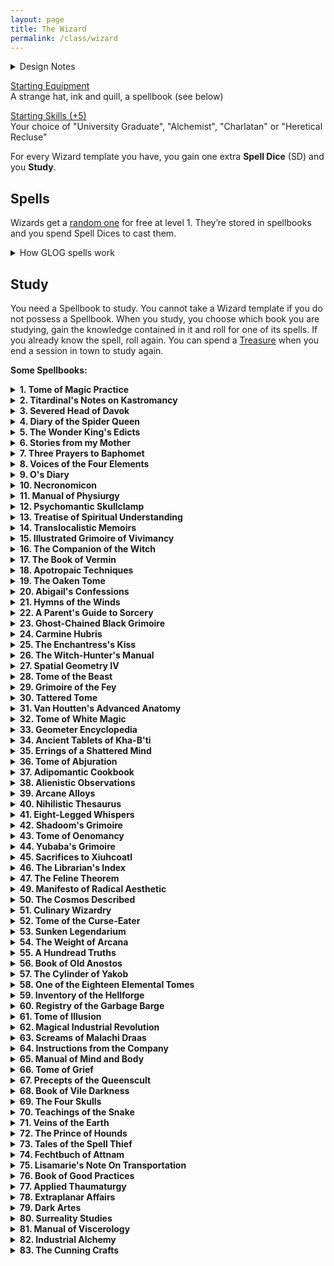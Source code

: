 ```yaml
---
layout: page
title: The Wizard
permalink: /class/wizard
---
```


<details markdown="1">
<summary>Design Notes</summary> 
Inspired by my templateless [Priest](/class/priest) class, I wanted to deconstruct the GLOG wizard into more endible bites for my players. This version does that by focusing on one concept only: spellbooks. It's also designed to easily blend with the exploration aspect of the game by allowing me to add spellbooks to dungeon loots and make them instantly desirable even if the party's wizard already has one. Most of all, it's my homage to what drew me to the GLOG to begin with: the litteral hundreds of wizards classes! Most of the spellbooks described bellow are direct conversions from my favourites among them.

So how is this wizard different from the aforementioned priest? It sure does look identical! Well no. First, the wizard gains SD every level and can do whatever it wants with them, while the priest gains SD each time it matches a certain condition and can only cast each of its spells once per day. Second, the priest chooses a new sacrament every level, a wizard is stuck with its starting spellbook unless it finds new ones in its adventures. The wizard can also spend Treasures to study more spells even when they are not leveling up. In the end, the priest will have fewer spells, but a potentially unlimied amount of spell dices, while the wizard will have 4 spell dices and a potentially unlimited amount of spells. Multiclassing as a Priest and a Wizard is heretical. 
</details>

<ins>Starting Equipment</ins><br>
A strange hat, ink and quill, a spellbook (see below)

<ins>Starting Skills (+5)</ins><br>
Your choice of "University Graduate", "Alchemist", "Charlatan" or "Heretical Recluse"

For every Wizard template you have, you gain one extra **Spell Dice** (SD) and you **Study**.

## Spells
Wizards get a [random one](/list/spells) for free at level 1. They’re stored in spellbooks and you spend Spell Dices to cast them.
<details markdown="1">
<summary>How GLOG spells work</summary> 
<ins>Spell Dice (SD)</ins><br>
You get 1 per Wizard template. They are D6s. 

Whenever you cast a spell, you choose how many SD to invest into it. The result of the spell depends on the number of [dice] and their [sum]. 

If a SD rolls a 1, 2 or 3, you don’t lose it. Otherwise, you lose it until you get a night of sleep. You can’t cast without SD.

Every time you roll doubles you get closer to *Catastrophe*.

<ins>Catastrophe</ins><br>
Every time you roll doubles you gain 1 *Doom Point*. Roll a D20. If you roll equal or below your doom score, you trigger a catastrophe. They will end your wizardly career if you don’t quest to avoid your doom.
</details>

## Study
You need a Spellbook to study. You cannot take a Wizard template if you do not possess a Spellbook. When you study, you choose which book you are studying, gain the knowledge contained in it and roll for one of its spells. If you already know the spell, roll again. You can spend a [Treasure](/2020/11/10/extra-rules/#treasures) when you end a session in town to study again.

**Some Spellbooks:**

<details markdown="1">
<summary><b>1. Tome of Magic Practice</b></summary> 
&nbsp;&nbsp;&nbsp;&nbsp;&nbsp; *A mass-produced folio with chipped edges passed-down by students.*
- You receive an official licence to practice magic in public.
- You can create candlelight from your fingertip.
- Roll 1D4, you gain the following spell: 1. [Maleficence](/2020/11/13/maleficence/), 2. [Second Sight](/2020/11/12/second-sight/), 3. [Shroud](/2020/11/13/shroud/), 4. [Thaumaturgy](/2020/11/13/thaumaturgy/)
</details>

<details markdown="1">
<summary><b>2. Titardinal's Notes on Kastromancy</b></summary> 
&nbsp;&nbsp;&nbsp;&nbsp;&nbsp; *Loosely-bound notes and floor plans with love poems written in the margins.*
- Holds the deed of an abandonned tower.
- For each time you studied this book, you can recreate a dungeon trap you have overcome in a building you own.
- Roll 1D4, you gain the following spell: 1. [Kastromancy](/2020/11/13/kastromancy/), 2. [Portal](/2020/11/13/portal/), 3. [Possess Castle](/2020/11/13/possess-castle/), 4. [Voluminous Equivalence](/2020/11/13/voluminous-equivalence/)
###### *of [Sky-Blind Spire](http://blog.trilemma.com/2016/04/the-sky-blind-spire.html) fame.*
</details>

<details markdown="1">
<summary><b>3. Severed Head of Davok</b></summary> 
&nbsp;&nbsp;&nbsp;&nbsp;&nbsp; *Cumbersome, horrible and grey. Like human features on an elephant's skull.*
- You can feed a follower to Davok and gain a bonus SD on a future spellcasting of your choice.
- You can cause blood or other bodily fluids to appear on things by touching them. You can delay this appearance for up to an hour.
- Roll 1D4, you gain the following spell: 1. [Call of the Rat](/2020/11/12/call-of-the-animal/), 2. [Miasma](/2020/11/12/miasma/), 3. [Petition](/2020/11/12/petition/), 4. [Pyrokinesis](/2020/11/13/pyrokinesis/)
###### *of [Lair of the Lamb](http://goblinpunch.blogspot.com/2020/04/lair-of-lamb-final.html) fame.*
</details>

<details markdown="1">
<summary><b>4. Diary of the Spider Queen</b></summary> 
&nbsp;&nbsp;&nbsp;&nbsp;&nbsp; *Semi-transluscent pages bound in black chitin. The text is embroidered*
- You can speak with spiders.
- Each time you study this book, you can produce a new silk piece of clothing that can double as a small mundane object of your choice.
- Roll 1D4, you gain the following spell: 1. [Arachnomorph](/2020/11/12/animorph/), 2. [Bestow Spider Aspect](/2020/11/12/bestow-aspect/), 3. [Tarantella](/2020/11/12/tanrantella/), 4. [Web](/2020/11/12/web/)
###### *Inspired by [Marvels & Malisons](https://www.drivethrurpg.com/product/211911/Marvels--Malisons)'s Arachnomorphosis.*
</details>

<details markdown="1">
<summary><b>5. The Wonder King's Edicts</b></summary> 
&nbsp;&nbsp;&nbsp;&nbsp;&nbsp; *Three slabs of pink marble engraved in tiny faded cuneiform.*
- You have learned to smell and detect the subtle fragrances of curses.
- For each time you studied this book, you can trap a curse you have overcome in a clay tablet. Breaking the tablet releases the curse.
- Roll 1D4, you gain the following spell: 1. [Amulet of the Open Hand](/2020/11/13/amulet-of-the-open-hand/), 2. [Heka Mirror](/2020/11/13/heka-mirror/), 3. [Seal of Retribution](/2020/11/13/seal-of-retribution/), 4. [Seal of the Wonder King](/2020/11/13/seal-of-the-wonder-king/)
###### *Inspired by [Marvels & Malisons](https://www.drivethrurpg.com/product/211911/Marvels--Malisons)'s Apotropaism.*
</details>

<details markdown="1">
<summary><b>6. Stories from my Mother</b></summary> 
&nbsp;&nbsp;&nbsp;&nbsp;&nbsp; *Painted geese, children and frogs illustrate the cover. Pocket sized.*
- You become [skilled](/2020/11/09/base-rules/#stats--skills) (+5) in "Cooking".
- Each time you study this book, you learn the location of a hidden cabin in an area of your choice. One of Mother's friends lives there and can provide shelter and trade potions.
- Roll 1D4, you gain the following spell: 1. [Sky-Blind Curse](/2020/11/13/curse-of-sky-blindness/), 2. [Steeped Stones](/2020/11/13/steeped-stones/), 3. [Tune of the Yondkin](/2020/11/13/tune-of-the-yondkind/), 4. [Witchmark](/2020/11/13/witchmark/)
###### *Inspired by [Marvels & Malisons](https://www.drivethrurpg.com/product/211911/Marvels--Malisons)'s Cunning Craft.*
</details>

<details markdown="1">
<summary><b>7. Three Prayers to Baphomet</b></summary> 
&nbsp;&nbsp;&nbsp;&nbsp;&nbsp; *Dark leather bound in bronze. Penned in blood.*
- You can speak backward, a language only understood by exorcists and divine creatures.
- Each time you study this book, increase any of your skills by 2, or become skilled (+5) in a skill you don't know. However, any time your roll a 6 on any dice, you take 2 points of damage.
- Roll 1D4, you gain the following spell: 1. [Circle of Protection](/2020/11/12/circle-of-protection/), 2. [Conjure](/2020/11/12/conjure/), 3. [Death Contract](/2020/11/12/death-contract/), 4. [Petition](/2020/11/12/petition/)
###### *Inspired by [Wonders & Wickedness](https://www.drivethrurpg.com/product/145647/Wonder--Wickedness)'s Diabolism.*
</details>

<details markdown="1">
<summary><b>8. Voices of the Four Elements</b></summary> 
&nbsp;&nbsp;&nbsp;&nbsp;&nbsp; *Adorned with four gems, its cover is made of gold.*
- You can politely ask dirt and water to leave clothes and hair, and can play wind instruments from afar.
- Each time you study this book, you increase your unarmored movement speed by 1 (up to 10).
- Roll 1D4, you gain the following spell: 1. [Pyrokinesis](/2020/11/13/pyrokinesis/), 2. [Rockspeech](/2020/11/13/rockspeech/), 3. [Seduce Water](/2020/11/13/seduce-water/), 4. [Stormspeech](/2020/11/13/stormspeech/)
###### *Inspired by [Wonders & Wickedness](https://www.drivethrurpg.com/product/145647/Wonder--Wickedness)'s Elementalism.*
</details>

<details markdown="1">
<summary><b>9. O's Diary</b></summary> 
&nbsp;&nbsp;&nbsp;&nbsp;&nbsp; *Elegant in its lack of features. Brown leather. Locked.*
- You become [skilled](/2020/11/09/base-rules/#stats--skills) (+5) in "Ropes".
- Each time you study this book, you find new ways to attach objects to you and gain 1 inventory slot.
- Roll 1D4, you gain the following spell: 1. [A Rope Is Always Handy](/2020/11/13/a-rope-is-always-handy/), 2. [Length of a String](/2020/11/13/lenght-of-a-string/), 3. [Rope Bind](/2020/11/13/rope-bind/), 4. [The Rope Trick](/2020/11/13/the-rope-trick/)
###### *Inspired by [Marvels & Malisons](https://www.drivethrurpg.com/product/211911/Marvels--Malisons)'s Rope Tricks.*
</details>

<details markdown="1">
<summary><b>10. Necronomicon</b></summary> 
&nbsp;&nbsp;&nbsp;&nbsp;&nbsp; *Obviously bound in human skin. Held shut by a skeletal hand.*
- Getting wounded does not make you fall unconscious. Medical care does not heal your Wounds.
- Each time you study this book, you remove 5 wounds from yourself.
- Roll 1D4, you gain the following spell: 1. [Death's Scythe](/2020/11/13/deaths-scythe/), 2. [Lichcrat](/2020/11/13/lichcraft/), 3. [Soul Transfer](/2020/11/13/souls-transfer/), 4. [Transmigration](/2020/11/13/transmigration/)
###### *Inspired by [Wonders & Wickedness](https://www.drivethrurpg.com/product/145647/Wonder--Wickedness)'s Necromancy.*
</details>

<details markdown="1">
<summary><b>11. Manual of Physiurgy</b></summary> 
&nbsp;&nbsp;&nbsp;&nbsp;&nbsp; *Compiled by generations of midwives. Smells sweet.*
- You receive an official licence to practice medicine.
- For each time you studied this book, you can succeed on one roll to help stabilize a [dying friend](/2020/11/09/base-rules/#dying--healing).
- Roll 1D4, you gain the following spell: 1. [Milk and Honey](/2020/11/13/milk-and-honey/), 2. [Poppy's Milk](/2020/11/13/poppys-milk/), 3. [Potpourri](/2020/11/13/potpourri/), 4. [Salvific Apport](/2020/11/13/salvific-apport/)
###### *Inspired by [Marvels & Malisons](https://www.drivethrurpg.com/product/211911/Marvels--Malisons)'s Physiurgy.*
</details>

<details markdown="1">
<summary><b>12. Psychomantic Skullclamp</b></summary> 
&nbsp;&nbsp;&nbsp;&nbsp;&nbsp; *Metallic and cold headband. Text projected in the mind.*
- You can communicate telepathically with people you can see. Works one way only.
- Each time you study this book, choose a mundane item in your inventory. You can create an invisible, psychic, remotely controled version of it once per day for 10 minutes.
- Roll 1D4, you gain the following spell: 1. [Command](/2020/11/13/command/), 2. [Comprehension](/2020/11/13/comprehension/), 3. [Fascinating Gaze](/2020/11/13/fascinating-gaze/), 4. [Telekinetic Burst](/2020/11/13/telekinetic-burst/)
###### *Inspired by [Wonders & Wickedness](https://www.drivethrurpg.com/product/145647/Wonder--Wickedness)'s Psychomancy.*
</details>

<details markdown="1">
<summary><b>13. Treatise of Spiritual Understanding</b></summary> 
&nbsp;&nbsp;&nbsp;&nbsp;&nbsp; *Salmon-pink and trimmed in irridescent metal. Perfectly square.*
- You sleep your eyes open.
- For each time you studied this book, you gain one extra SD while you are drugged or poisoned.
- Roll 1D4, you gain the following spell: 1. [Astral Projection](/2020/11/13/astral-projection/), 2. [Conduit](/2020/11/13/conduit/), 3. [Reality Shift](/2020/11/13/reality-shift/), 4. [Second Sight](/2020/11/12/second-sight/)
###### *Inspired by [Wonders & Wickedness](https://www.drivethrurpg.com/product/145647/Wonder--Wickedness)'s Spiritualism.*
</details>

<details markdown="1">
<summary><b>14. Translocalistic Memoirs</b></summary> 
&nbsp;&nbsp;&nbsp;&nbsp;&nbsp; *The size of a medallion. Opens as big as a grimoire.*
- You know from sight if a portal leads neardby, far, or another dimension.
- Each time you study this book, note the location. You can make a 1 hour ritual to teleport you and your party back there once as long as you all hold hands.
- Roll 1D4, you gain the following spell: 1. [Transmit Breath](/2020/11/13/transmit-breath/), 2. [Revisitation](/2020/11/13/revisitation/), 3. [Recall](/2020/11/13/recall/), 4. [Spatial Coincidence](/2020/11/13/spatial-coincidence/)
###### *Inspired by [Wonders & Wickedness](https://www.drivethrurpg.com/product/145647/Wonder--Wickedness)'s Translocation.*
</details>

<details markdown="1">
<summary><b>15. Illustrated Grimoire of Vivimancy</b></summary> 
&nbsp;&nbsp;&nbsp;&nbsp;&nbsp; *A frog's skin is stretched across the cover. Crudely bound.*
- You become [skilled](/2020/11/09/base-rules/#stats--skills) (+5) in "Biology".
- For each time you studied this book, if you have a pet, you can give it a feature from another mundane animal.
- Roll 1D4, you gain the following spell: 1. [Genoplasm](/2020/11/13/genoplasm/), 2. [Totem](/2020/11/13/totem/), 3. [Transcendence](/2020/11/13/transcendence/), 4. [Vitalize](/2020/11/13/vitalize/)
###### *Inspired by [Wonders & Wickedness](https://www.drivethrurpg.com/product/145647/Wonder--Wickedness)'s Vivimancy.*
</details>

<details markdown="1">
<summary><b>16. The Companion of the Witch</b></summary> 
&nbsp;&nbsp;&nbsp;&nbsp;&nbsp; *Two cat eyes open from the cover when the book is held.*
- Roll a [random spell](/list/spells). It becomes your sentient familiar in the shape of any tiny creature you like. That creature is now part of your entourage and can cast itself with 1SD once per Day. You dont know the spell yourself, but you can always lend some of your SD to your familiar to boost its power. Be careful! You share your Doom points with it. <br><br>Your familiar has 1 HP per Magic User template you have and is immune to one type of damage of your choice. Its stats are similar to a cat’s. When you create it, you decide if it will be able to breathe under water, fly, or use objects. If your familiar would die, your spell is lost forever, but you can create a new familiar after a full night of rest.
</details>

<details markdown="1">
<summary><b>17. The Book of Vermin</b></summary> 
&nbsp;&nbsp;&nbsp;&nbsp;&nbsp; *Rotten and stained. Cockroaches crawl out of its pages.*
- You can send an insect to investigate an adjacent room even through locked doors. It will come back 10 minutes later with a sensory description of the floor.
- Each time you study this book, you can add a small swarm of vermin in your inventory. It cant fight but will obey you.
- Roll 1D4, you gain the following spell: 1. [Cordiceps Apotheosis](/2020/11/12/cordiceps-apotheosis/), 2. [Silky Spinneret](/2020/11/12/silky-spinneret/), 3. [Venomous Fangs](/2020/11/12/venomous-fangs/), 4. [Call of the Maggots](/2020/11/12/call-of-the-animal/)
###### *Inspired by [Marvels & Malisons](https://www.drivethrurpg.com/product/211911/Marvels--Malisons)'s Arachnomorphosis.*
</details>

<details markdown="1">
<summary><b>18. Apotropaic Techniques
</b></summary> 
&nbsp;&nbsp;&nbsp;&nbsp;&nbsp; *Dedicaced to Bilfred who just wouldn't die.*
- You can give yourself Doom Points to modify a D20 roll by the same amount.
- Each time you study this book, you lose 2 Doom Point.
- Roll 1D4, you gain the following spell: 1. [Karmic Retribution](/2020/11/13/karmic-retribution/), 2. [Scapegoat](/2020/11/13/scapegoat/), 3. [The Ten Wards](/2020/11/13/the-ten-wards/), 4. [Writ of the Underworld](/2020/11/13/writ-of-the-underworld/)
###### *Inspired by [Marvels & Malisons](https://www.drivethrurpg.com/product/211911/Marvels--Malisons)'s Apotropaism.*
</details>

<details markdown="1">
<summary><b>19. The Oaken Tome
</b></summary> 
&nbsp;&nbsp;&nbsp;&nbsp;&nbsp; *Cover of bark. Pages of woven leaves.*
- You can revitalize 1 square foot of plants per hour.
- Each time you study this book, choose an animal species. Animals of that type wont attack you anymore except in self defense.
- Roll 1D4, you gain the following spell: 1. [Bramble Burrow](/2020/11/13/bramble-burrow/), 2. [Druidcraft](/2020/11/13/druidcraft/), 3. [Old Rune](/2020/11/13/old-rune/), 4. [Floral Salvage](/2020/11/13/floral-salvage/)
###### *Inspired by [Wonders & Wickedness](https://www.drivethrurpg.com/product/145647/Wonder--Wickedness) and the [Elf from Coins & Scrolls](https://coinsandscrolls.blogspot.com/2017/05/osr-elves-and-elf-wizards.html).*
</details>

<details markdown="1">
<summary><b>20. Abigail's Confessions
</b></summary> 
&nbsp;&nbsp;&nbsp;&nbsp;&nbsp; *Burned like its author, yet somewhat still readable.*
- You cannot be burned by flames smaller than a bonfire.
- Each time you study this book, choose a sin. No mortal can see that sin in your personality.
- Roll 1D4, you gain the following spell: 1. [Bind](/2020/11/12/bind/), 2. [Illusion of Youth](/2020/11/12/illusion-of-youth/), 3. [Red Hands of Wrath](/2020/11/12/red-hands-of-wrath/), 4. [Zizanny](/2020/11/12/zizanny/)
###### *Inspired by [Wonders & Wickedness](https://www.drivethrurpg.com/product/145647/Wonder--Wickedness)'s Diabolism and the Warlock from [Oblidisideryptch](https://oblidisideryptch.blogspot.com/2019/03/osr-class-warlock.html).*
</details>

<details markdown="1">
<summary><b>21. Hymns of the Winds
</b></summary> 
&nbsp;&nbsp;&nbsp;&nbsp;&nbsp; *Pale blue. Its pages scatter to the winds while open yet find their way back in when you close it.*
- You can push objects not heavier than a helmet from afar.
- For each time you studied this book, you can avoid one encounter of your choice while piloting a wind-powered vehicle.
- Roll 1D4, you gain the following spell: 1. [Chariot of Air](/2020/11/13/chariot-of-air/), 2. [Stormspeech](/2020/11/13/stormspeech/), 3. [Wind Barrier](/2020/11/13/wind-barrier/), 4. [Wind Salvation](/2020/11/13/wind-salvation/)
###### *Inspired by [Wonders & Wickedness](https://www.drivethrurpg.com/product/145647/Wonder--Wickedness)'s Elementalism.*
</details>

<details markdown="1">
<summary><b>22. A Parent's Guide to Sorcery
</b></summary> 
&nbsp;&nbsp;&nbsp;&nbsp;&nbsp; *Dark blue linen cover. The author is disillusioned.*
- You can clean 5 square feet instantly every 10 minutes.
- Each time you study this book, choose an object or a creature not bigger than a small children. It is protected from harm as long as it is in your inventory.
- Roll 1D4, you gain the following spell: 1. [Pack Neatly](/2020/11/13/pack-neatly/), 2. [Pinky Knot](/2020/11/13/pinky-knot/), 3. [The Cat's Cradle](/2020/11/13/the-cats-cradle/), 4. [Universal Knot](/2020/11/13/universal-knot/)
###### *Inspired by [Marvels & Malisons](https://www.drivethrurpg.com/product/211911/Marvels--Malisons)'s Rope Tricks.*
</details>

<details markdown="1">
<summary><b>23. Ghost-Chained Black Grimoire</b></summary> 
&nbsp;&nbsp;&nbsp;&nbsp;&nbsp; *Dedicated to Shadrakul's post-mortem apprentice.*
- You can interrogate the spirit of a creature who died after the last dawn. It will answer 4 different questions, none will make sense.
- Each time you study this book, the number of answers that will make sense when you interrogate a spirit increases by 1.
- Roll 1D4, you gain the following spell: 1. [Death Mask](/2020/11/13/death-mask/), 2. [Finger of Death](/2020/11/13/finger-of-death/), 3. [Ghost Orchestra](/2020/11/13/ghost-orchestra/), 4. [Occult Consultation](/2020/11/13/occult-consultation/)
###### *Inspired by [Wonders & Wickedness](https://www.drivethrurpg.com/product/145647/Wonder--Wickedness) and the [Lair of the Lamb](http://goblinpunch.blogspot.com/2020/04/lair-of-lamb-final.html).*
</details>

<details markdown="1">
<summary><b>24. Carmine Hubris</b></summary> 
&nbsp;&nbsp;&nbsp;&nbsp;&nbsp; *Black velvet. Opened by wiping a droplet of blood on it.*
- You can shape blood like clay.
- Each time you study this book, increase your HP by 1.
- Roll 1D4, you gain the following spell: 1. [Blood Scabbard](/2020/11/13/blood-scabbard/), 2. [Death unto Life](/2020/11/13/death-unto-life/), 3. [Last Oath](/2020/11/13/last-oath/), 4. [Vascular Draining](/2020/11/13/vascular-draing/)
###### *Inspired by [Marvels & Malisons](https://www.drivethrurpg.com/product/211911/Marvels--Malisons)'s Physiurgy.*
</details>

<details markdown="1">
<summary><b>25. The Enchantress's Kiss</b></summary> 
&nbsp;&nbsp;&nbsp;&nbsp;&nbsp; *A golden snake crawls elegantly on its red velvet cover.*
- You can change your features at will superficially. This effect cannot go beyond what makeup and a wig could do.
- Each time you study this book, gain a new [follower](https://coinsandscrolls.blogspot.com/2017/06/osr-table-of-camp-followers.html).
- Roll 1D4, you gain the following spell: 1. [Bewitch](/2020/11/13/bewitch/), 2. [Dust of the Sandman](/2020/11/13/dust-of-the-sandman/), 3. [Empathic Vessel](/2020/11/13/empathic-vessel/), 4. [Hallucinogenesis](/2020/11/13/hallucinogenesis/)
###### *Inspired by [Wonders & Wickedness](https://www.drivethrurpg.com/product/145647/Wonder--Wickedness)'s Psychomancy.*
</details>

<details markdown="1">
<summary><b>26. The Witch-Hunter's Manual</b></summary> 
&nbsp;&nbsp;&nbsp;&nbsp;&nbsp; *Heavy, reinforced with cold iron, covered in wards.*
- You can trade wizard heads in exchange for a [Valuables and Treasure](/2020/11/10/extra-rules/#treasures) in town.
- Each time you study this book, you gain the location of a mad wizard.
- Roll 1D4, you gain the following spell: 1. [Etheral Boundary](/2020/11/13/ethereal-boundary/), 2. [Hekaphage](/2020/11/13/hekaphage/), 3. [Plasmic Key](/2020/11/13/plasmic-key/), 4. [Second Sight](/2020/11/12/second-sight/)
###### *Inspired by [Wonders & Wickedness](https://www.drivethrurpg.com/product/145647/Wonder--Wickedness)'s Spiritualism.*
</details>

<details markdown="1">
<summary><b>27. Spatial Geometry IV</b></summary> 
&nbsp;&nbsp;&nbsp;&nbsp;&nbsp; *Dodecahedron that unfolds in block.*
- You can draw things in the air with your finger. The drawing lasts 10 minutes.
- Each time you study this book, choose a mundane object in your inventory, you can fold it magically into a tiny size that doesnt take space.
- Roll 1D4, you gain the following spell: 1. [Disconnection](/2020/11/13/disconnection/), 2. [Levitation](/2020/11/13/levitation/), 3. [Sturdy Circle](/2020/11/13/sturdy-circle/), 4. [Fold Space](/2020/11/13/fold-space/)
###### *Inspired by [Wonders & Wickedness](https://www.drivethrurpg.com/product/145647/Wonder--Wickedness)'s Translocation.*
</details>

<details markdown="1">
<summary><b>28. Tome of the Beast</b></summary> 
&nbsp;&nbsp;&nbsp;&nbsp;&nbsp; *Furry and toothy. Growls when touched.*
- Your unarmed strike inflicts 1D4 damage.
- Each time you study this book, choose a creature species. You can smell it.
- Roll 1D4, you gain the following spell: 1. [Bloodlust](/2020/11/13/bloodlust/), 2. [Indolence](/2020/11/13/indolence/), 3. [Quickening](/2020/11/13/quickening/), 4. [Ravening](/2020/11/13/ravening/)
###### *Inspired by [Wonders & Wickedness](https://www.drivethrurpg.com/product/145647/Wonder--Wickedness)'s Translocation.*
</details>

<details markdown="1">
<summary><b>29. Grimoire of the Fey</b></summary> 
&nbsp;&nbsp;&nbsp;&nbsp;&nbsp; *Overly intricate cover of vines and leaves. Musical.*
- You are immune to being charmed, except by people who know your real name.
- Each time you study this book, invent a one-sentence fact about yourself. It becomes true, but only in the fey world, as interpreted by the wicked referee.
- Roll 1D4, you gain the following spell: 1. [Fey Ring](/2020/11/13/fey-ring/), 2. [Mirror Road](/2020/11/13/mirror-road/), 3. [Gleam](/2020/11/12/gleam/), 4. [Speak with Birds](/2020/11/13/speak-with-birds/)
</details>

<details markdown="1">
<summary><b>30. Tattered Tome</b></summary> 
&nbsp;&nbsp;&nbsp;&nbsp;&nbsp; *Seems the posession of an unfortunate adventuring wizard.*
- You can lick an object to know if it is magical.
- Each time you study this book, you learn the location of a dungeon.
- Learn a [random spell](/list/spells). You can only learn 3 spells from this book. 
</details>

<details markdown="1">
<summary><b>31. Van Houtten's Advanced Anatomy</b></summary> 
&nbsp;&nbsp;&nbsp;&nbsp;&nbsp; *Gruesome in its illustrations. Covered in stains, otherwise elegant and academic.*
- You can take 1 hour to transfer to you as many Wounds from an ally as you like. 
- Each time you study this book, you can swap body with a follower.
- Roll 1D4, you gain the following spell: 1. [Life Channel](/2020/11/13/life-channel/), 2. [Living Gate](/2020/11/13/living-gate/), 3. [Restore](/2020/11/13/restore/), 4. [Watching Heads](/2020/11/13/watching-heads/)
</details>

<details markdown="1">
<summary><b>32. Tome of White Magic</b></summary> 
&nbsp;&nbsp;&nbsp;&nbsp;&nbsp; *Bearing the mark of the secret order. Lined with gold and twine.*
- You can sense if your friends are in danger. 
- For each time you studied this book, you can call a giant eagle. It will arrive after 1 hour and transport you back to a destination of your choice up to 3 days away in just 1 hour, and back in the day.
- Roll 1D4, you gain the following spell: 1. [Covenant](/2020/11/12/covenant/), 2. [Deliver from Malison](/2020/11/13/deliver-from-malison/), 3. [Blackstaff](/2020/11/13/blackstaff/), 4. [Watching Heads](/2020/11/13/watching-heads/)
</details>

<details markdown="1">
<summary><b>33. Geometer Encyclopedia</b></summary> 
&nbsp;&nbsp;&nbsp;&nbsp;&nbsp; *A compass is embedded in the cover. The text is on a grid*
- As long as you carry no iron, your SD return to your pool on a roll of 1 to 4. 
- Each time you study this book, choose a type of object or natural phenomenon and a quality. You have an encyclopedic knowledge of the object relating to the quality.
- Roll 1D4, you gain the following spell: 1. [Command Iron](/2020/11/13/command-iron/), 2. [Magnetic Fissure](/2020/11/13/magnetic-fissure/), 3. [Moonlust](/2020/11/13/moon-lust/), 4. [Star Map](/2020/11/13/star-map/)
###### *Inspired by Coins and Scrolls [Geometer Wizard](https://coinsandscrolls.blogspot.com/2019/10/osr-class-geometer-wizard.html).*
</details>

<details markdown="1">
<summary><b>34. Ancient Tablets of Kha-B'ti</b></summary> 
&nbsp;&nbsp;&nbsp;&nbsp;&nbsp; *Hieroglyphed. The size of a palm. They perfectly stack together.*
- Each time you gain a Doom Point, recover one SD. 
- For each time you studied this book, you can predict when one natural disaster will hit. At the end of a session, tell the referee. The next time you play, disaster will hit where you are.
- Roll 1D4, you gain the following spell: 1. [Dust to Water](/2020/11/13/dust-to-water/), 2. [Serpent's Kiss](/2020/11/13/serpents-kiss/), 3. [Subterranean Gullet](/2020/11/13/subterranean-gullet/), 4. [Soul Harvest](/2020/11/13/soul-harvest/)
</details>

<details markdown="1">
<summary><b>35. Errings of a Shattered Mind</b></summary> 
&nbsp;&nbsp;&nbsp;&nbsp;&nbsp; *Mad ramblings scribbled on loose sheets and the cold assessments of an observer.*
- Creatures who peek into your mind must save vs fear. 
- Each time you study this book, gain a new [follower](https://coinsandscrolls.blogspot.com/2017/06/osr-table-of-camp-followers.html). Its mind is wiped and it cannot resist your spells.
- Roll 1D4, you gain the following spell: 1. [Dominate](/2020/11/13/dominate/), 2. [Geas](/2020/11/13/geas/), 3. [Plasmic Manipulation](/2020/11/13/plasmic-manipulation/), 4. [Poltergeist](/2020/11/13/poltergeist/)
</details>

<details markdown="1">
<summary><b>36. Tome of Abjuration</b></summary> 
&nbsp;&nbsp;&nbsp;&nbsp;&nbsp; *Wool cover. Protected by a silver lock.*
- You can stretch a strand of your hair across a threshold. You'll receive a mental alarm sufficient to wake you up if the hair is crossed. 
- Each time you study this book, you can create a token with one of your spells copied in it. It has one use and you can give it to others.
- Roll 1D4, you gain the following spell: 1. [Against Prying Eyes](/2020/11/13/against-prying-eyes/), 2. [Deflection](/2020/11/13/deflection/), 3. [Return to Sender](/2020/11/13/return-to-sender/), 4. [Stasis](/2020/11/13/stasis/)
###### *From Semiurge's [Abjuration Wizard](https://archonsmarchon.blogspot.com/2021/04/glog-class-abjurer-wizard.html)!*
</details>

<details markdown="1">
<summary><b>37. Adipomantic Cookbook</b></summary> 
&nbsp;&nbsp;&nbsp;&nbsp;&nbsp; *Twice bigger than expected. Soaked in juices like an old cutting board.*
- Each SD you have takes 1 inventory slot (as a layer of fat) when not spent. You have +1 HP per unspent SD. 
- You can spend a SD to give you advantage on any strength or melee related roll.
- Roll 1D4, you gain the following spell: 1. [Aura of Warmth](/2020/11/13/aura-of-warmth/), 2. [Belly Drum](/2020/11/13/belly-drum/), 3. [Caloric Burn](/2020/11/13/caloric-burn/), 4. [Make Delicious](/2020/11/13/make-delicious/)
###### *From Throne of Salt's [Adipomancer](http://throneofsalt.blogspot.com/2018/02/class-adipomancer.html)!*
</details>

<details markdown="1">
<summary><b>38. Alienistic Observations</b></summary> 
&nbsp;&nbsp;&nbsp;&nbsp;&nbsp; *Bloodstained. Has turned all its readers mad.*
- Your eyes have stalks that can be extended 10'. 
- While standing in the corner of a room, you are also standing in another corner of the room for each time you studied this book.
- Roll 1D4, you gain the following spell: 1. [Lengthen](/2020/11/13/lengthen/), 2. [Meat Hive](/2020/11/13/meat-hive/), 3. [Stone to Teeth](/2020/11/13/stone-to-teeth/), 4. [Unspeakeable Speech](/2020/11/13/unspeakable-speech/)
###### *From Numbers Aren't Real's [Alienist](https://archonsmarchon.blogspot.com/2021/04/glog-class-abjurer-wizard.html)!*
</details>

<details markdown="1">
<summary><b>39. Arcane Alloys</b></summary> 
&nbsp;&nbsp;&nbsp;&nbsp;&nbsp; *Rolls of tanned skin painted with rust.*
- You can consume a metallic object no smaller than a dagger as you cast a spell to recuperate a SD.
- You can take 10 minutes to transform alcohol and a metallic object no smaller than a dagger into an incendiary charge (1D6). It burns as many rounds as the number of time you have studied this book.
- Roll 1D4, you gain the following spell: 1. [Command Iron](/2020/11/13/command-iron/), 2. [Magnetic Fissure](/2020/11/13/magnetic-fissure/), 3. [Metallic Sensibility](/2020/11/13/metallic-sensibility/), 4. [Trap Lightning](/2020/11/13/trap-lightning/)
###### *From Throne of Salt's [Allomancer](http://throneofsalt.blogspot.com/2018/05/class-allomancer.html)!*
</details>

<details markdown="1">
<summary><b>40. Nihilistic Thesaurus</b></summary> 
&nbsp;&nbsp;&nbsp;&nbsp;&nbsp; *Black featureless cover, but people in style *know*. Extremely verbose.*
- By closing your eyes, you can nullify as many of your senses as you wish.
- Each time you study this book, choose an object in your inventory. Now think about the *idea* of that object. Transform that object into anything that would still match the *idea* of that object.
- Roll 1D4, you gain the following spell: 1. [Absolute Reality](/2020/11/13/absolute-reality/), 2. [Flower War](/2020/11/13/flower-war/), 3. [Metaphorical Edge](/2020/11/13/metaphorical-edge/), 4. [Palace of Thorns](/2020/11/13/palace-of-thorns/)
###### *From The Lovely Dark's [Anti Mage](https://thelovelydark.blogspot.com/2019/02/the-anti-wizard.html)!*
</details>

<details markdown="1">
<summary><b>41. Eight-Legged Whispers</b></summary> 
&nbsp;&nbsp;&nbsp;&nbsp;&nbsp; *Like a cocoon with 4 beady eyes that you unravel.*
- You have a pet spider the size of your hand (0 HP).
- Each time you study this book after the first time, you can either resurect your pet spider or give it an additional HD and increase its size. At 3 HD you can ride it like a horse.
- Roll 1D4, you gain the following spell: 1. [Arachnophobia](/2020/11/13/arachnophobia/), 2. [Bubble Helmet](/2020/11/13/bubble-coat/), 3. [Pass Without Trace](/2020/11/13/pass-without-trace/), 4. [Venom Bullet](/2020/11/13/venom-bullet/)
###### *From Remixes and Revelations's [Spider Wizard](http://www.remixesandrevelations.com/2021/03/osr-spider-wizard.html)!*
</details>

<details markdown="1">
<summary><b>42. Shadoom's Grimoire</b></summary> 
&nbsp;&nbsp;&nbsp;&nbsp;&nbsp; *Grinning teeth are drawn on the cover, an ass on the back. Sometimes screams.*
- You can speak with monkeys.
- Each time you study this book, gain two new [followers](https://coinsandscrolls.blogspot.com/2017/06/osr-table-of-camp-followers.html), except they are disguised baboons. They cant speak, but can climb and throw things. Each count as 0.5 follower.
- Roll 1D4, you gain the following spell: 1. [Call of the Baboon](/2020/11/12/call-of-the-animal/), 2. [Elevate Beast](/2020/11/13/elevate-beast/), 3. [Possess Pet](/2020/11/13/possess-pet/), 4. [Shadoom's Serpication](/2020/11/13/shadooms-serpication/)
###### *From Goblin Punch's [Baboonist](https://goblinpunch.blogspot.com/2019/07/new-wizard-baboonist.html)!*
</details>

<details markdown="1">
<summary><b>43. Tome of Oenomancy</b></summary> 
&nbsp;&nbsp;&nbsp;&nbsp;&nbsp; *Must have been white before, now deep burgundy. Doesn't make much sense.*
- SD return to your pool on a roll of 1 to 4 when drunk, they dont when sober.
- Each time you study this book, you brew six bottles of alcohol of your design.
- Roll 1D4, you gain the following spell: 1. [Aura of Intoxication](/2020/11/13/aura-of-intoxication/), 2. [Explode Alcohol](/2020/11/13/explode-alcohol/), 3. [Summon Party](/2020/11/13/summon-party/), 4. [Water to Wine](/2020/11/13/water-to-wine/)
###### *From Meandering Banter's [Beeromancer](https://meanderingbanter.blogspot.com/2019/06/narcomancer-beeromancer.html)!*
</details>

<details markdown="1">
<summary><b>44. Yubaba's Grimoire</b></summary> 
&nbsp;&nbsp;&nbsp;&nbsp;&nbsp; *Walks on furry cat legs. Affectionate with you only.*
- If someone makes a bargain with you and breaks it, you instantly know about it.
- Each time you study this book, you can transform into your witch form for an extra hour per day. Decide your form when you first study this book, it has the shape of an animal with your size and head and a) double your running speed, b) a flying speed, c) a swimming speed, d) a digging speed, e) can squeeze in holes the size of your head. You cannot use equipment while in this form.
- Roll 1D4, you gain the following spell: 1. [Bewitch](/2020/11/13/bewitch/), 2. [Deam Eater](/2020/11/13/dream-eater/), 3. [Scry](/2020/11/13/scry/), 4. [Shrivel](/2020/11/13/shrivel/)
###### *From Coins and Scrolls's [Animist](https://coinsandscrolls.blogspot.com/2017/06/osr-animist-wizards.html)!*
</details>

<details markdown="1">
<summary><b>45. Sacrifices to Xiuhcoatl</b></summary> 
&nbsp;&nbsp;&nbsp;&nbsp;&nbsp; *Heavily engraved and painted greenstone tablets.*
- You regenerate 1 HP every hour.
- You can take as much damage as times you've studied this book when casting a spell and and add as much to its [sum], or alternatively crush a fresh heart for the same benefits.
- Roll 1D4, you gain the following spell: 1. [Blood Thrall](/2020/11/13/blood-thrall/), 2. [Sacrifice to the Sun](/2020/11/13/sacrifice-to-the-sun/), 3. [Speak with Blood](/2020/11/13/speak-with-blood/), 4. [Swarm of Jaguars](/2020/11/13/swarm-of-jaguars/)
###### *From Unlawful Games's [Blood Aspirant](https://unlawfulgames.blogspot.com/2019/08/glog-blood-aspirant.html)!*
</details>

<details markdown="1">
<summary><b>46. The Librarian's Index</b></summary> 
&nbsp;&nbsp;&nbsp;&nbsp;&nbsp; *As big as a tombstone. Cumbersome. Earmarked and dusty.*
- You can use books as weapons (1D8).
- Each time you study this book, choose a spell you or another wizard with you knows. You find a spell scroll of another random spell in the same [magic school](/list/spells). (ctrl+f is your friend!)
- Roll 1D4, you gain the following spell: 1. [Animate Book](/2020/11/13/animate-book/), 2. [Edit Spell](/2020/11/13/edit-spell/), 3. [Enforce Trope](/2020/11/13/enforce-trope/), 4. [Silence](/2020/11/13/silence/)
###### *From A Blasted Cratered Land's [Book Wizard](https://crateredland.blogspot.com/2019/07/pay-your-late-fees-book-wizard.html)!*
</details>

<details markdown="1">
<summary><b>47. The Feline Theorem</b></summary> 
&nbsp;&nbsp;&nbsp;&nbsp;&nbsp; *Small notebook. The original owner's name has been scratched.*
- You take half damage from falling.
- Each time you study this book, you gain a pet cat.
- Roll 1D4, you gain the following spell: 1. [Cat Senses](/2020/11/13/cat-senses/), 2. [Contortion](/2020/11/13/contortion/), 3. [Feline Reflexes](/2020/11/13/feline-reflexes/), 4. [Nine Lives](/2020/11/12/nine-lives/)
###### *From the Library of Attnam's [Cat Wizard](https://attnam.blogspot.com/2019/01/class-cat-wizard.html)!*
</details>

<details markdown="1">
<summary><b>49. Manifesto of Radical Aesthetic</b></summary> 
&nbsp;&nbsp;&nbsp;&nbsp;&nbsp; *Irridescent. Fashion of the time that will find academic respect two decades later.*
- You can convince others of the worthiness and inherent artistic value of virtually anything so long as you don’t stop talking. CHA test every five minutes you do this to keep your audience engaged.
- Each time you study this book, you can alter the flavour of one spell you know to anything you would like. It does not change the spell's mechanical effect, but when cast by you, you can alter the [sum] by 1 point.
- Roll 1D4, you gain the following spell: 1. [Animate Scribble](/2020/11/13/animate-scribble/), 2. [Chiaroscuro](/2020/11/13/chiaroscuro/), 3. [Surreal Form](/2020/11/13/surreal-form/), 4. [Turn to Art](/2020/11/13/turn-to-art/)
###### *From A Blasted Cratered Land's [Chromatomancer](https://crateredland.blogspot.com/2019/09/chromatomancy-colors-of-magic.html)!*
</details>

<details markdown="1">
<summary><b>50. The Cosmos Described</b></summary> 
&nbsp;&nbsp;&nbsp;&nbsp;&nbsp; *Written in gold on dark blue pages. Always cold to the touch.*
- You know astral morse code and can make a star seem to blink in the sky. Often used to communicate across continents. You can pilot spelljammers.
- Each time you study this book, roll a [random astral landscape](/pages/fantasylandgenerator/) and note it. You can take 1 hour tinker any pre-existing portal to lead there once.
- Roll 1D4, you gain the following spell: 1. [All Things Adjacent](/2020/11/13/all-things-adjacent/), 2. [Calculate Probability](/2020/11/13/calculate-probability/), 3. [Focus Light](/2020/11/13/focus-light/), 4. [Teleportation](/2020/11/13/teleportation/)
###### *From Remixes and Revelations's [Cosmomancer](http://www.remixesandrevelations.com/2017/10/osr-cosmomancer-scholars-of-stars.html)!*
</details>

<details markdown="1">
<summary><b>51. Culinary Wizardry</b></summary> 
&nbsp;&nbsp;&nbsp;&nbsp;&nbsp; *The portrait of a joyous chef is engraved on the cover. This is the third edition.*
- You can add flavours to things you touch.
- Each time you study this book, choose an object. Provided you have cooking tools, you can make edible rations out of this object.
- Roll 1D4, you gain the following spell: 1. [Animate Food](/2020/11/13/animate-food/), 2. [Chef's Intention](/2020/11/13/chefs-intention/), 3. [Grease](/2020/11/13/grease/), 4. [Make Delicious](/2020/11/13/make-delicious/)
###### *From Remixes and Revelations's [Culinary Wizard](http://www.remixesandrevelations.com/2019/08/osr-culinary-wizard-and-cibopath.html)!*
</details>

<details markdown="1">
<summary><b>52. Tome of the Curse-Eater</b></summary> 
&nbsp;&nbsp;&nbsp;&nbsp;&nbsp; *The portrait of a joyous chef is engraved on the cover. This is the third edition.*
- You can take 1 SD from an adjacent wizard’s pool and add it to your spell. They know you have done this. On a roll of 1 to 3, the MD returns to their pool (as normal). If the MD does not return, you can choose to either heal the wizard for 1D6 HP or inflict 1D6 magic damage.
- Each time you study this book, you gain a incurable wound. When you do, choose a person. You take all their sins upon yourself and remove all curses from them.
- Roll 1D4, you gain the following spell: 1. [Death Ward](/2020/11/13/death-ward/), 2. [Deliver from Malison](/2020/11/13/deliver-from-malison/), 3. [Choke Flames](/2020/11/13/choke-flames/), 4. [Fingerbreaker](/2020/11/13/fingerbreaker/)
###### *From Coins and Scrolls's [Curse-Eater Wizard](https://coinsandscrolls.blogspot.com/2019/10/osr-class-curse-eater-wizard.html)!*
</details>

<details markdown="1">
<summary><b>53. Sunken Legendarium</b></summary> 
&nbsp;&nbsp;&nbsp;&nbsp;&nbsp; *Encrusted with barnacles. Pungent.*
- You can write with your fingertip, producing ink as you write.
- You can hold your breath an additional 10 minutes for each time you have studied this book.
- Roll 1D4, you gain the following spell: 1. [Bestow Octopus Aspect](/2020/11/12/bestow-aspect/), 2. [Draw Depth](/2020/11/13/draw-depth/), 3. [Inkspray](/2020/11/13/inkspray/), 4. [Tentacle Arm](/2020/11/13/tentacle-arm/)
###### *From the Library of Attnam's [Deep Mage](https://attnam.blogspot.com/2018/07/class-deep-mage.html)!*
</details>

<details markdown="1">
<summary><b>54. The Weight of Arcana</b></summary> 
&nbsp;&nbsp;&nbsp;&nbsp;&nbsp; *Green book. Extremely heavy for everyone else, light as a feather for you.*
- You can hover at a distance of an inch from solid ground. Your passing still produces obvious noise (creaking of wooden floorboards, etc.).
- Every time you study this book, permanently change the weight of one object in your inventory as you want.
- Roll 1D4, you gain the following spell: 1. [Stone Skin](/2020/11/13/stone-skin/), 2. [Change Mass](/2020/11/13/change-mass/), 3. [Hollow Bones](/2020/11/13/hollow-bones/), 4. [Disconnection](/2020/11/13/disconnection/)
###### *From the Man with a Hammer's [Densomancer](https://themanwithahammer.blogspot.com/2019/12/glog-wizard-densomancer.html)!*
</details>

<details markdown="1">
<summary><b>55. A Hundread Truths</b></summary> 
&nbsp;&nbsp;&nbsp;&nbsp;&nbsp; *A golden lidless eye in a pyramid is engraved in the white cover. The book decides which page it opens at.*
- You can see spirits. This has multiple uses: invisible creatures are visible to you as faintly glowing outlines; angels, demons and ghosts are translucent but visible even when immaterial; enchanted items and possessed or cursed creatures have a faint aura around them; spellcasters, undead and magical beasts radiate magic. When you search a room or observe a scen, roll 1D6. On a roll of 1, you are frightened by a random ghost.
- For each time you studied this book, you can predict the weather once. To do so, simply tell the referee which weather will happen the next day.
- Roll 1D4, you gain the following spell: 1. [Arcane Mark](/2020/11/13/arcane-mark/), 2. [Dream](/2020/11/13/dream/), 3. [Object Reading](/2020/11/13/object-reading/), 4. [Vision of Death](/2020/11/13/vision-of-death/)
###### *From the Library of Attnam's [Diviner](https://attnam.blogspot.com/2018/07/class-diviner-wizard.html)!*
</details>

<details markdown="1">
<summary><b>56. Book of Old Anostos</b></summary> 
&nbsp;&nbsp;&nbsp;&nbsp;&nbsp; *Must have been beautiful before the city was swallowed by the sea. Now faded.*
- You lose all your SDs if you touch water and you sink. However, once you are out of SD, you can vomit one random barnacle-encrusted [object](http://tenfootpolemic.blogspot.com/2014/01/200-failed-medieval-careers.html).
- For each time you studied this book, you discover a secret society of survivors of Anostos in city of your choice. You choose their expertise.
- Roll 1D4, you gain the following spell: 1. [Amplify Resonnance](/2020/11/13/amplify-resonnance/), 2. [Dessicate](/2020/11/13/dessicate/), 3. [Command Coins](/2020/11/13/command-coins/), 4. [Universal Knot](/2020/11/13/universal-knot/)
###### *From Coins and Scrolls's [Drowned Wizard](https://coinsandscrolls.blogspot.com/2017/06/osr-drowned-wizards.html)!*
</details>

<details markdown="1">
<summary><b>57. The Cylinder of Yakob</b></summary> 
&nbsp;&nbsp;&nbsp;&nbsp;&nbsp; *A tube of copper with tiny engraved text on it.*
- Your unarmed attacks and attacks made with a metallic weapon inflict an extra 1 point of electrical damage.
- Each time you study this book, choose a tool or household item. You create an electrical version of it that can only be powered by you.
- Roll 1D4, you gain the following spell: 1. [Cloak of Electricity](/2020/11/13/cloak-of-element/), 2. [Reanimate](/2020/11/13/reanimate/), 3. [Spark of Life](/2020/11/13/spark-of-life2/), 4. [Yakob's Ladder](/2020/11/13/yakobs-ladder/)
###### *From Coins and Scrolls's [Electric Wizard](https://coinsandscrolls.blogspot.com/2020/04/osr-class-electric-wizard.html)!*
</details>

<details markdown="1">
<summary><b>58. One of the Eighteen Elemental Tomes</b></summary> 
&nbsp;&nbsp;&nbsp;&nbsp;&nbsp; *Each has a dyed leather cover and pages made of the book's element.*
- Roll what Element is the book about. You can shape it like clay.
- Roll what Element is taboo. You cant cast spells when in contact with it.
- Each time you study this book, you take 2 less damage from the book's element.
- Roll 1D4, you gain the following spell relating to the book's element: 1. [Cloak of Element](/2020/11/13/cloak-of-element/), 2. [Conjure](/2020/11/12/conjure/) (the element), 3. [Elementamorphosis](/2020/11/13/elementamorphosis/), 4. [Maleficence](https://saltygoo.github.io/2020/11/13/maleficence/)
<details markdown="1">
<summary><i>1D20 Elements</i></summary> 
1. Wind / Oxygen / Sound
2. Stone / Sand / Earth
3. Flames / Sparks / Explosion
4. Water / Rain / Bubbles
5. Magma / Coal / Glass
6. Ice / Snow / Cold
7. Ooze / Plant / Mud
8. Smoke / Gas / Heat
9. Positive Energy / Blood / Mind
10. Negative Energy / Darkness / Rot
11. Light / Star / Radium
12. Metal / Gem / Alloy
13. Lightning / Magnetism / Static
14. Steam / Cloud / Vapor
15. Salt / Oil / Mercury
16. Dust / Bone / Debris
17. Ash / Sulfur / Soot
18. Vacuum / Antigravity / Ether
19. Roll twice, choose one.
20. Roll twice: it's both at the same time.
</details>
<br>
</details>

<details markdown="1">
<summary><b>59. Inventory of the Hellforge</b></summary> 
&nbsp;&nbsp;&nbsp;&nbsp;&nbsp; *Made of soot-blackened iron and melted blades.*
- You can recall thrown objects you created to your hand.
- Each time you study this book, you craft a platinum object of your choice no bigger than a breastplate.
- Roll 1D4, you gain the following spell: 1. [Bargain](/2020/11/13/bargain/), 2. [Hellforge](/2020/11/13/hellforge/), 3. [Metal to Flame](/2020/11/13/metal-to-flame/), 4. [Summon Lemures](/2020/11/13/summon-lemures/)
###### *From Through the Spyglass's [Forge Wizard](http://journeyintotheweird.blogspot.com/2018/09/glog-class-forge-wizard.html)!*
</details>

<details markdown="1">
<summary><b>60. Registry of the Garbage Barge</b></summary> 
&nbsp;&nbsp;&nbsp;&nbsp;&nbsp; *More of a survival guide than a spellbook. Heavy and moldy. Pompous.*
- You can soil things with your touch.
- Each time you study this book, you gain a bag of garbage. You may decide later what one useful item is in it.
- Roll 1D4, you gain the following spell: 1. [Become Disgusting](/2020/11/13/become-disgusting/), 2. [Floating Disk](/2020/11/13/floating-disk/), 3. [Fly Swarm](/2020/11/13/fly-swarm/), 4. [Garbage Armor](/2020/11/13/garbage-armor/)
###### *From the Seven Deadly Dungeons's [Garbage Wizard](https://sevendeadlydungeons.blogspot.com/2019/03/glog-garbage-wizard.html)!*
</details>

<details markdown="1">
<summary><b>61. Tome of Illusion</b></summary> 
&nbsp;&nbsp;&nbsp;&nbsp;&nbsp; *Looks serious with its engraved leather cove. Is actually a collection of loose sheets.*
- Create a shower of illusory sparks or a puff of illusory smoke from your hands.
- Each time you study this book, roll a [random spell](/list/spells). You dont know it, but you can make an illusion of it and its consequences that lasts as many rounds as the number of time you studied this book.
- Roll 1D4, you gain the following spell: 1. [Colour Spray](/2020/11/13/colour-spray/), 2. [Disguise](/2020/11/13/disguise/), 3. [Illusion](/2020/11/13/illusion/), 4. [Mirror Image](/2020/11/13/mirror-image/)
###### *From Coins and Scrolls's [Illusionist](https://coinsandscrolls.blogspot.com/2017/03/osr-illusionist-wizards.html)!*
</details>

<details markdown="1">
<summary><b>62. Magical Industrial Revolution</b></summary> 
&nbsp;&nbsp;&nbsp;&nbsp;&nbsp; *Machine printed, perfect bound.*
- You are the (co)owner of a factory somewhere of your choice. You have debts twice as big as its value.
- Each time you study this book, mass produce an item in your inventory (gain 1D20 copies). If the item is magical, the effects are made barely useful.
- Roll 1D4, you gain the following spell: 1. [Grease](/2020/11/13/grease/), 2. [Floating](/2020/11/13/floating-disk/), 3. [A Rope is Always Handy](/2020/11/13/a-rope-is-always-handy/), 4. [Miasma](/2020/11/12/miasma/)
###### *From Coins and Scrolls's [Magical Industrial Revolution](https://coinsandscrolls.blogspot.com/2019/10/osr-magical-industrial-revolution.html) and Princesses & Pioneers [Industrial Wizard](https://princesses-and-pioneers.tumblr.com/post/612236592227270656/industrial-wizard-updated)!*
</details>

<details markdown="1">
<summary><b>63. Screams of Malachi Draas</b></summary> 
&nbsp;&nbsp;&nbsp;&nbsp;&nbsp; *Weighted with lead. Expressively written in black brush strokes.*
- Your voice is always the loudest sound in your vincinity.
- Each time you study this book, choose a sonic or visual effect. You can trigger this effect when you enter a room.
- Roll 1D4, you gain the following spell: 1. [Chastizing Tremor](/2020/11/13/chastising-tremor/), 2. [Stormspeech](/2020/11/13/stormspeech/), 3. [Thunderous Wave](/2020/11/13/thunderous-wave/), 4. [Unerring Seeker](/2020/11/13/unering-seeker/)
###### *From A Distant Chime's [Malachite](https://espharel.blogspot.com/2019/10/glog-wizard-malachite.html)!*
</details>

<details markdown="1">
<summary><b>64. Instructions from the Company</b></summary> 
&nbsp;&nbsp;&nbsp;&nbsp;&nbsp; *Discreet, pocket sized, old and without an author.*
- You become [skilled](/2020/11/09/base-rules/#stats--skills) (+5) in "Daggers". You can use this skill instead of your dexterity when dodging melee attacks.
- Each time you study this book, you receive an anonymous instruction to meet a specific person during your next adventure. Roll 1D6: 1-3 You must plant an incriminating object on them and ensure their survival; 4-5, you must talk to them and identify yourself as an agent; 6; you must kill them and make it look like an accident. You cannot reveal your instructions to anybody. If you fail, you will be chased by assassins on each adventure, if you succeed, you will receive a magical gadget of your choice.
- Roll 1D4, you gain the following spell: 1. [Fascinating Gaze](/2020/11/13/fascinating-gaze/), 2. [Implant Idea](/2020/11/13/implant-idea/), 3. [Kill Idea](/2020/11/13/kill-idea/), 4. [Plasmic Key](/2020/11/13/plasmic-key/)
###### *From Numbers Aren't Real's [Metatron](https://espharel.blogspot.com/2019/10/glog-wizard-malachite.html)!*
</details>

<details markdown="1">
<summary><b>65. Manual of Mind and Body</b></summary> 
&nbsp;&nbsp;&nbsp;&nbsp;&nbsp; *Seven rolls of scrolls on a golden rod. Must be dramatically unraveled.*
- Your unarmed strikes inflicts 1D4 damage.
- Each time you study this book, you can make one extra unarmed strike or combat maneuver when you do an unarmed strike or a combat maneuver as your combat action.
- Roll 1D4, you gain the following spell: 1. [Empty Palm](/2020/11/13/empty-palm/), 2. [Step of the Wind](/2020/11/13/step-of-the-wind/), 3. [Stunning Palm](/2020/11/13/stunning-palm/), 4. [Deflection](/2020/11/13/deflection/)
###### *From Remixes and Revelations's [Monk](http://www.remixesandrevelations.com/2019/01/osr-monk.html)!*
</details>

<details markdown="1">
<summary><b>66. Tome of Grief</b></summary> 
&nbsp;&nbsp;&nbsp;&nbsp;&nbsp; *Black velvet bound by two human teeth tied on a rope.*
- When you attract a follower, it a Ghoul on top of its other characteristics.
- Each time you study this book, you make a magical candle with a hair or nail from somebody. The candle burns until this person dies. You can target this person with your spells through the candle.
- Roll 1D4, you gain the following spell: 1. [Danse Macabre](/2020/11/13/danse-macabre/), 2. [Ectoplasmogenesis](/2020/11/13/ectoplasmogenesis/), 3. [Wail of Grief](/2020/11/13/wail-of-grief/), 4. [Watching Heads](/2020/11/13/watching-heads/)
###### *From Archons March On's [Necromancer](https://archonsmarchon.blogspot.com/2021/06/glog-class-necromancer-wizard.html)!*
</details>

<details markdown="1">
<summary><b>67. Precepts of the Queenscult</b></summary> 
&nbsp;&nbsp;&nbsp;&nbsp;&nbsp; *Small red velvet book stained with wax.*
- You can fold any paper into tiny origami animals. These animals will animate for 10 minutes and behave as the animal in question would. They cannot deal any damage and are as durable as would be expected from origami.
- From each time you studied this book, you can request an audience with the queen or one of her representative, whoever that is. You must be masked in her presence.
- Roll 1D4, you gain the following spell: 1. [Candlemass](/2020/11/13/candlemass/), 2. [Loyal Steel](/2020/11/13/loyal-steel/), 3. [Death Mask](/2020/11/13/death-mask/), 4. [Shadow Betrayal](/2020/11/13/shadow-betrayal/)
###### *From the Library of Attman's [Queensmage](https://attnam.blogspot.com/2018/07/class-queensman-wizard.html)!*
</details>

<details markdown="1">
<summary><b>68. Book of Vile Darkness</b></summary> 
&nbsp;&nbsp;&nbsp;&nbsp;&nbsp; *Wrapped in strips of black linen. The inside is in braille.*
- Candles and torches are snuffed when near you.
- With concentration, you can move your shadow independently from you as many times per day as you have studied this book. It still cannot leave you. It's actions have real consequences.
- Roll 1D4, you gain the following spell: 1. [Devour Light](/2020/11/13/devour-light/), 2. [Shadow Walk](/2020/11/13/shadow-walk/), 3. [Umbramorphosis](/2020/11/13/elementamorphosis/), 4. [Shadow Betrayal](/2020/11/13/shadow-betrayal/)
###### *From the Library of Attman's [Shadow Wizard](https://attnam.blogspot.com/2018/10/class-shadow-wizard.html)!*
</details>

<details markdown="1">
<summary><b>69. The Four Skulls</b></summary> 
&nbsp;&nbsp;&nbsp;&nbsp;&nbsp; *Four skulls merged in one covered in writing and symbols.*
- The meek are scared of you.
- Each time you study this book, you can mark a skull with your sigil. You can speak through that skull.
- Roll 1D4, you gain the following spell: 1. [Dread Manifestation](/2020/11/13/dread-manifestation/), 2. [Occult Consultation](/2020/11/13/occult-consultation/), 3. [Skull Bomb](/2020/11/13/skull-bomb/), 4. [Skull Ghost](/2020/11/13/skull-ghost/)
###### *From Unlawful Games's [Skull Wizard](http://unlawfulgames.blogspot.com/2018/07/osr-skull-wizard.html)!*
</details>

<details markdown="1">
<summary><b>70. Teachings of the Snake</b></summary> 
&nbsp;&nbsp;&nbsp;&nbsp;&nbsp; *Preserved in a giant snake's molt. Turquoise mosaic cover.*
- You can crawl as fast as you can run without using your arms.
- Each time you study this book, you can molt your skin. Remove all wounds and scars you dont want.
- Roll 1D4, you gain the following spell: 1. [Bestow Snake Aspect](/2020/11/12/bestow-aspect/), 2. [Shuffle the Mortal Coils](/2020/11/13/shuffle-the-mortal-coils/), 3. [The Snake Allure](/2020/11/12/animal-allure/), 4. [Venomous Fangs](/2020/11/12/venomous-fangs/)
###### *From Unlawful Games's [Snake Wizard](http://unlawfulgames.blogspot.com/2018/05/osr-snake-wizard.html)!*
</details>

<details markdown="1">
<summary><b>71. Veins of the Earth</b></summary> 
&nbsp;&nbsp;&nbsp;&nbsp;&nbsp; *Pages of fungi fibers, cover of weaved calcifications.*
- You dont have a shadow nor a smell. You can touch stone to mark it with your sigil.
- Each time you study this book, you can see in the dark an extra 10'.
- Roll 1D4, you gain the following spell: 1. [Blood to Rope](/2020/11/13/blood-to-rope/), 2. [Calcite Gap](/2020/11/13/calcite-gap/), 3. [Matchstick Men](/2020/11/13/matchstick-men/), 4. [Wall of Stone](/2020/11/13/wall-of-stone/)
###### *From Coins and Scrolls's [Speleomage](https://coinsandscrolls.blogspot.com/2018/03/osr-class-speleomage.html) and [Veins of the Earth](https://www.drivethrurpg.com/product/209509/Veins-of-the-Earth)!*
</details>

<details markdown="1">
<summary><b>72. The Prince of Hounds</b></summary> 
&nbsp;&nbsp;&nbsp;&nbsp;&nbsp; *Epic revolutionary allegory. The book itself is filled with marginalia of dogs eating wizards.*
- You can free spells from the opression of wizards! When you physically destroy a scroll, tome, or other spell container, you release all the spells trapped inside. You may recruit any number of them immediately. <br> A freed spell has 1 HD and 1 SD and is immune to one type of damage of your choice. Its stats are similar to a cat’s. When it is freed, you decide if it will be able to breathe under water, fly, or use objects.
- Each time you study this book, all freed spells in your entourage gain +2 HP.
###### *From Spiceomancy's [Spell-Blooded Prince](https://coinsandscrolls.blogspot.com/2018/03/osr-class-speleomage.html))!*
</details>

<details markdown="1">
<summary><b>73. Tales of the Spell Thief</b></summary> 
&nbsp;&nbsp;&nbsp;&nbsp;&nbsp; *Mentionned in hushed tones by wizards. This is a translation.*
- You can steal spells by being hit by them. When you suffer some effect from an ability, roll intelligence. If you succeed (and don’t die), you copy the ability or spell in your brain.
- For each time you have studied this book, you can eat the heart or essence of a creature and gain one of its passive features. These features count as spells.
###### *From Type 1 Ninja's [Spell-Thief](https://github.com/valzi/GLOG-classes/wiki/Caster_Spellthief-Type1Ninja))!*
</details>

<details markdown="1">
<summary><b>74. Fechtbuch of Attnam</b></summary> 
&nbsp;&nbsp;&nbsp;&nbsp;&nbsp; *There is no text in this book, only illustrations.*
- You can burn SDs as you attack to add their [sum] to your attack roll.
- Each time you study this book, you become [skilled](/2020/11/09/base-rules/#stats--skills) (+5) in a weapon of your choice.
- Roll 1D4, you gain the following spell: 1. [Caloric Burn](/2020/11/13/caloric-burn/), 2. [Blade of Grass](/2020/11/13/blade-of-grass/), 3. [Cut the Wind](/2020/11/13/cut-the-wind/), 4. [Principle of Cutting](/2020/11/13/principle-of-cutting/)
###### *From the Library of Attnam's [Sword Mage](https://attnam.blogspot.com/2018/07/class-sword-mage.html)!*
</details>

<details markdown="1">
<summary><b>75. Lisamarie's Note On Transportation</b></summary> 
&nbsp;&nbsp;&nbsp;&nbsp;&nbsp; *Cover and pages are pink. Extremely complex calculations.*
- You can cast spells silently by spending, but it takes an extra round.
- By focusing 10 minutes, you can teleport 1 foot for each time you've studied this book.
- Roll 1D4, you gain the following spell: 1. [Blink](/2020/11/13/blink/), 2. [Project Self](/2020/11/13/project-self/), 3. [Revisitation](/2020/11/13/revisitation/), 4. [Teleportation](/2020/11/13/teleportation/)
###### *From Princess a Pioneers's [Telemage](https://princesses-and-pioneers.tumblr.com/post/183711068718/telemancer)!*
</details>

<details markdown="1">
<summary><b>76. Book of Good Practices</b></summary> 
&nbsp;&nbsp;&nbsp;&nbsp;&nbsp; *Published by Potion Laboratory Guild of Endon.*
- You can instantly bring a pot of water to a boil.
- Each time you study this book, choose a substence or element. You can safely handle and store that substence.
- Roll 1D4, you gain the following spell: 1. [Glasswarp](/2020/11/13/glasswarp/), 2. [Restore](/2020/11/13/restore/), 3. [Transmit Breath](/2020/11/13/transmit-breath/), 4. [Vacuum](/2020/11/13/vacuum/)
###### *From Oblidisideryptch's [Toxinist](https://oblidisideryptch.blogspot.com/2018/06/5eglog-wizard-school-toxinist.html)!*
</details>

<details markdown="1">
<summary><b>77. Applied Thaumaturgy</b></summary> 
&nbsp;&nbsp;&nbsp;&nbsp;&nbsp; *Olive and brown. Starched. Military in design.*
- You can highlight a creature you can see so it cannot hide.
- If you have tarot cards, you can spend 10 minutes to do cartomancy. Roll as many D4s as the number of times you have studied this book. You can ask as many questions as the highest number rolled and the referee will anwser yes or no.
- Roll 1D4, you gain the following spell: 1. [Alchemical Element](/2020/11/13/alchemical-elementalism/), 2. [Quickening](/2020/11/13/quickening/), 3. [Hekaphage](/2020/11/13/hekaphage/), 4. [Stormspeech](/2020/11/13/stormspeech/)
###### *From A Blasted Cratered Land's [Undergraduate Wizard](https://crateredland.blogspot.com/2021/06/wizard-colleges-imply-wizard.html)!*
</details>

<details markdown="1">
<summary><b>78. Extraplanar Affairs</b></summary> 
&nbsp;&nbsp;&nbsp;&nbsp;&nbsp; *Gold and navy. Embelished and flamboyant.*
- You can trace glowing chalk lines with your finger.
- Each time you study this book, you produce a cosmcally binding contract of your design.
- Roll 1D4, you gain the following spell: 1. [Bind](/2020/11/12/bind/), 2. [Conjure](/2020/11/12/conjure/), 3. [Plasmic Key](/2020/11/13/plasmic-key/), 4. [Portal](/2020/11/13/portal/)
###### *From A Blasted Cratered Land's [Undergraduate Wizard](https://crateredland.blogspot.com/2021/06/wizard-colleges-imply-wizard.html)!*
</details>

<details markdown="1">
<summary><b>79. Dark Artes</b></summary> 
&nbsp;&nbsp;&nbsp;&nbsp;&nbsp; *Violet. Ornamented with spikes and bones.*
- You can see the cause of death of a body at a glance.
- Each time you study this book, choose a number. When somebody near you rolls this number on a dice, they must roll again and choose the next result (even if its the same).
- Roll 1D4, you gain the following spell: 1. [Karmic Retribution](/2020/11/13/karmic-retribution/), 2. [Devour Light](/2020/11/13/devour-light/), 3. [Dominate](/2020/11/13/dominate/), 4. [Lichcraft](/2020/11/13/lichcraft/)
###### *From A Blasted Cratered Land's [Undergraduate Wizard](https://crateredland.blogspot.com/2021/06/wizard-colleges-imply-wizard.html)!*
</details>

<details markdown="1">
<summary><b>80. Surreality Studies</b></summary> 
&nbsp;&nbsp;&nbsp;&nbsp;&nbsp; *Cyan and orange, covered in personalized shifting illusory patterns.*
- You can induce an emotion at a touch, of magnitude similar to a dramatic play or a moving speech, for as long as you concentrate.
- For each time you studied this book, you can create a floating candle light of the colour of your choice. Each can move 30' away from you.
- Roll 1D4, you gain the following spell: 1. [Animate Object](/2020/11/13/animate-object/), 2. [Dream](/2020/11/13/dream/), 3. [Illusion](/2020/11/13/illusion/), 4. [Surreal Form](/2020/11/13/surreal-form/)
###### *From A Blasted Cratered Land's [Undergraduate Wizard](https://crateredland.blogspot.com/2021/06/wizard-colleges-imply-wizard.html)!*
</details>

<details markdown="1">
<summary><b>81. Manual of Viscerology</b></summary> 
&nbsp;&nbsp;&nbsp;&nbsp;&nbsp; *Entirely red to conceal blood stains. Soaked.*
- Touch a piece of rotting organic matter. It will not decay for the next 24 hours.
- For each time you studied this book, you can add or replace one internal organ of a willing or helpless creature with one you have preserved.
- Roll 1D4, you gain the following spell: 1. [Cure](/2020/11/13/cure/), 2. [Grow Organ](/2020/11/13/grow-organ/), 3. [Ravening](/2020/11/13/ravening/), 4. [Genoplasm](/2020/11/13/genoplasm/)
###### *From A Blasted Cratered Land's [Undergraduate Wizard](https://crateredland.blogspot.com/2021/06/wizard-colleges-imply-wizard.html)!*
</details>

<details markdown="1">
<summary><b>82. Industrial Alchemy</b></summary> 
&nbsp;&nbsp;&nbsp;&nbsp;&nbsp; *Entirely red to conceal blood stains. Soaked.*
- You can tell the weakest point in a structure or an object.
- Each time you study this book, name a handheld tool of your choice. Your hand can function as this tool.
- Roll 1D4, you gain the following spell: 1. [Extrude](/2020/11/13/extrude/), 2. [Mill](/2020/11/13/mill/), 3. [Nail Gun](/2020/11/13/nail-gun/), 4. [Universal Solvent](/2020/11/13/universal-solvent/)
###### *From A Blasted Cratered Land's [Undergraduate Wizard](https://crateredland.blogspot.com/2021/06/wizard-colleges-imply-wizard.html)!*
</details>

<details markdown="1">
<summary><b>83. The Cunning Crafts</b></summary> 
&nbsp;&nbsp;&nbsp;&nbsp;&nbsp; *A collection of writings by many women. Copiously illiustrated.*
- You can spend five minutes to create a shamble, which allows you to detect if magic has been worked nearby. It will only tell you yes / no and relative strength.
- Each time you study this book, roll a D6. That many women that are neither noble or clergy in the area owe you a favour for you have given them contraceptive, proconceptive, or contramenstrual help.
- Roll 1D4, you gain the following spell: 1. [Folk Tongue](/2020/11/13/folk-tongue/), 2. [Circle of Protection](/2020/11/12/circle-of-protection/), 3. [Rite of the Seventh Day](/2020/11/13/rite-of-the-seventh-day/), 4. [Occult Consultation](/2020/11/13/occult-consultation/)
###### *From Throne of Salt's [Witch](http://throneofsalt.blogspot.com/2018/02/class-witch.html)!*
</details>
